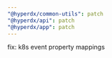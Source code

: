 ```yaml
---
"@hyperdx/common-utils": patch
"@hyperdx/api": patch
"@hyperdx/app": patch
---
```


fix: k8s event property mappings
